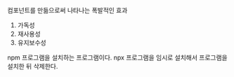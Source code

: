컴포넌트를 만듦으로써 나타나는 폭발적인 효과
1. 가독성
2. 재사용성
3. 유지보수성

npm 프로그램을 설치하는 프로그램이다.
npx 프로그램을 임시로 설치해서 프로그램을 설치한 뒤 삭제한다.